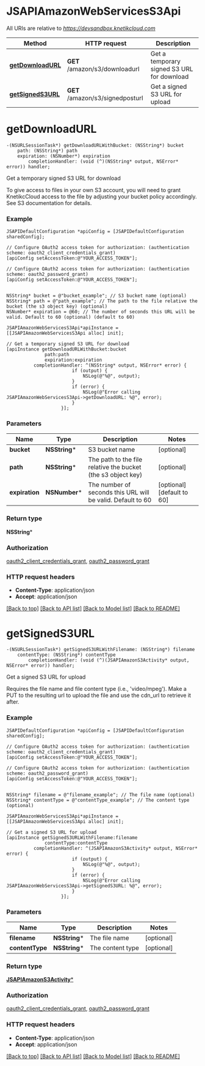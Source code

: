 # JSAPIAmazonWebServicesS3Api

All URIs are relative to *https://devsandbox.knetikcloud.com*

Method | HTTP request | Description
------------- | ------------- | -------------
[**getDownloadURL**](JSAPIAmazonWebServicesS3Api.md#getdownloadurl) | **GET** /amazon/s3/downloadurl | Get a temporary signed S3 URL for download
[**getSignedS3URL**](JSAPIAmazonWebServicesS3Api.md#getsigneds3url) | **GET** /amazon/s3/signedposturl | Get a signed S3 URL for upload


# **getDownloadURL**
```objc
-(NSURLSessionTask*) getDownloadURLWithBucket: (NSString*) bucket
    path: (NSString*) path
    expiration: (NSNumber*) expiration
        completionHandler: (void (^)(NSString* output, NSError* error)) handler;
```

Get a temporary signed S3 URL for download

To give access to files in your own S3 account, you will need to grant KnetikcCloud access to the file by adjusting your bucket policy accordingly. See S3 documentation for details.

### Example 
```objc
JSAPIDefaultConfiguration *apiConfig = [JSAPIDefaultConfiguration sharedConfig];

// Configure OAuth2 access token for authorization: (authentication scheme: oauth2_client_credentials_grant)
[apiConfig setAccessToken:@"YOUR_ACCESS_TOKEN"];

// Configure OAuth2 access token for authorization: (authentication scheme: oauth2_password_grant)
[apiConfig setAccessToken:@"YOUR_ACCESS_TOKEN"];


NSString* bucket = @"bucket_example"; // S3 bucket name (optional)
NSString* path = @"path_example"; // The path to the file relative the bucket (the s3 object key) (optional)
NSNumber* expiration = @60; // The number of seconds this URL will be valid. Default to 60 (optional) (default to 60)

JSAPIAmazonWebServicesS3Api*apiInstance = [[JSAPIAmazonWebServicesS3Api alloc] init];

// Get a temporary signed S3 URL for download
[apiInstance getDownloadURLWithBucket:bucket
              path:path
              expiration:expiration
          completionHandler: ^(NSString* output, NSError* error) {
                        if (output) {
                            NSLog(@"%@", output);
                        }
                        if (error) {
                            NSLog(@"Error calling JSAPIAmazonWebServicesS3Api->getDownloadURL: %@", error);
                        }
                    }];
```

### Parameters

Name | Type | Description  | Notes
------------- | ------------- | ------------- | -------------
 **bucket** | **NSString***| S3 bucket name | [optional] 
 **path** | **NSString***| The path to the file relative the bucket (the s3 object key) | [optional] 
 **expiration** | **NSNumber***| The number of seconds this URL will be valid. Default to 60 | [optional] [default to 60]

### Return type

**NSString***

### Authorization

[oauth2_client_credentials_grant](../README.md#oauth2_client_credentials_grant), [oauth2_password_grant](../README.md#oauth2_password_grant)

### HTTP request headers

 - **Content-Type**: application/json
 - **Accept**: application/json

[[Back to top]](#) [[Back to API list]](../README.md#documentation-for-api-endpoints) [[Back to Model list]](../README.md#documentation-for-models) [[Back to README]](../README.md)

# **getSignedS3URL**
```objc
-(NSURLSessionTask*) getSignedS3URLWithFilename: (NSString*) filename
    contentType: (NSString*) contentType
        completionHandler: (void (^)(JSAPIAmazonS3Activity* output, NSError* error)) handler;
```

Get a signed S3 URL for upload

Requires the file name and file content type (i.e., 'video/mpeg'). Make a PUT to the resulting url to upload the file and use the cdn_url to retrieve it after.

### Example 
```objc
JSAPIDefaultConfiguration *apiConfig = [JSAPIDefaultConfiguration sharedConfig];

// Configure OAuth2 access token for authorization: (authentication scheme: oauth2_client_credentials_grant)
[apiConfig setAccessToken:@"YOUR_ACCESS_TOKEN"];

// Configure OAuth2 access token for authorization: (authentication scheme: oauth2_password_grant)
[apiConfig setAccessToken:@"YOUR_ACCESS_TOKEN"];


NSString* filename = @"filename_example"; // The file name (optional)
NSString* contentType = @"contentType_example"; // The content type (optional)

JSAPIAmazonWebServicesS3Api*apiInstance = [[JSAPIAmazonWebServicesS3Api alloc] init];

// Get a signed S3 URL for upload
[apiInstance getSignedS3URLWithFilename:filename
              contentType:contentType
          completionHandler: ^(JSAPIAmazonS3Activity* output, NSError* error) {
                        if (output) {
                            NSLog(@"%@", output);
                        }
                        if (error) {
                            NSLog(@"Error calling JSAPIAmazonWebServicesS3Api->getSignedS3URL: %@", error);
                        }
                    }];
```

### Parameters

Name | Type | Description  | Notes
------------- | ------------- | ------------- | -------------
 **filename** | **NSString***| The file name | [optional] 
 **contentType** | **NSString***| The content type | [optional] 

### Return type

[**JSAPIAmazonS3Activity***](JSAPIAmazonS3Activity.md)

### Authorization

[oauth2_client_credentials_grant](../README.md#oauth2_client_credentials_grant), [oauth2_password_grant](../README.md#oauth2_password_grant)

### HTTP request headers

 - **Content-Type**: application/json
 - **Accept**: application/json

[[Back to top]](#) [[Back to API list]](../README.md#documentation-for-api-endpoints) [[Back to Model list]](../README.md#documentation-for-models) [[Back to README]](../README.md)

